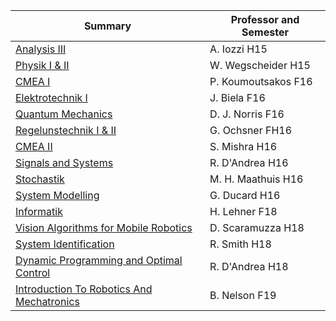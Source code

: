 | Summary | Professor and Semester |
| ------------- |-------------|
| [Analysis III](https://gitlab.ethz.ch/ZFSG/H2015_AnalysisIII_Iozzi) | A. Iozzi H15 |
| [Physik I & II](https://gitlab.ethz.ch/ZFSG/H2015_Physik_Wegschneider) | W. Wegscheider H15 |
| [CMEA I](https://gitlab.ethz.ch/ZFSG/F2016_CMEA_Koumoutsakos) | P. Koumoutsakos F16 |
| [Elektrotechnik I](https://gitlab.ethz.ch/ZFSG/F2016_ElektrotechnikI_Biela) | J. Biela F16 |
| [Quantum Mechanics](https://gitlab.ethz.ch/ZFSG/F2016_QuantumMechanics_Norris) | D. J. Norris F16 |
| [Regelunstechnik I & II](https://gitlab.ethz.ch/ZFSG/F2016_RegelungstechnikII_Ochsner) | G. Ochsner FH16 |
| [CMEA II](https://gitlab.ethz.ch/ZFSG/H2016_CMEAII_Mishra) | S. Mishra H16 |
| [Signals and Systems](https://gitlab.ethz.ch/ZFSG/H2016_SignalsAndSystems_DAndrea) | R. D'Andrea H16 |
| [Stochastik](https://gitlab.ethz.ch/ZFSG/H2016_Stochastik_Maathuis) | M. H. Maathuis H16 |
| [System Modelling](https://gitlab.ethz.ch/ZFSG/H2016_SystemModeling_Ducard) | G. Ducard H16 |
| [Informatik](https://gitlab.ethz.ch/ZFSG/F2018_Informatik_Lehner) | H. Lehner F18 |
| [Vision Algorithms for Mobile Robotics](https://gitlab.ethz.ch/ZFSG/h2018_visionalgorithmsformobilerobotics_scaramuzza) | D. Scaramuzza H18 |
| [System Identification](https://gitlab.ethz.ch/ZFSG/h2018_systemidentification_smith) | R. Smith H18 |
| [Dynamic Programming and Optimal Control](https://gitlab.ethz.ch/ZFSG/h_2018_dynamicprogrammingandoptimalcontrol_dandrea) | R. D'Andrea H18 |
| [Introduction To Robotics And Mechatronics](https://gitlab.ethz.ch/ZFSG/fs2019_introductiontoroboticsandmechatronics_nelson) | B. Nelson F19 |
